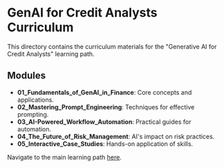 # GenAI for Credit Analysts Curriculum

This directory contains the curriculum materials for the "Generative AI for Credit Analysts" learning path.

## Modules
- **01_Fundamentals_of_GenAI_in_Finance**: Core concepts and applications.
- **02_Mastering_Prompt_Engineering**: Techniques for effective prompting.
- **03_AI-Powered_Workflow_Automation**: Practical guides for automation.
- **04_The_Future_of_Risk_Management**: AI's impact on risk practices.
- **05_Interactive_Case_Studies**: Hands-on application of skills.

Navigate to the main learning path [here](../../Learning_Paths/GenAI_for_Credit_Analysts_Path.md).
